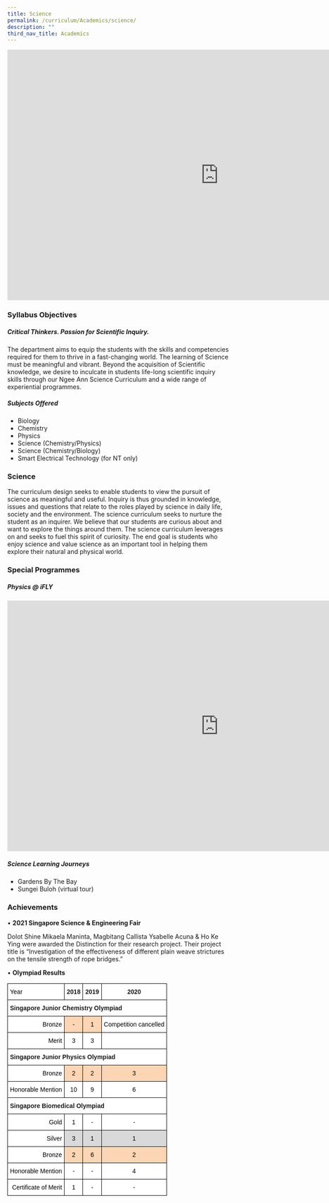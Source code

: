 ```yaml
---
title: Science
permalink: /curriculum/Academics/science/
description: ""
third_nav_title: Academics
---
```

<iframe allowfullscreen="true" height="569" width="960" frameborder="0" src="https://docs.google.com/presentation/d/1kzk7oASGsOJLrd6ilnKZ_GZ96wCK0qUC8L7sdc2wZqU/embed?start=true&amp;loop=true&amp;delayms=3000"></iframe>

### Syllabus Objectives

##### Critical Thinkers. Passion for Scientific Inquiry.

The department aims to equip the students with the skills and competencies required for them to thrive in a fast-changing world. The learning of Science must be meaningful and vibrant. Beyond the acquisition of Scientific knowledge, we desire to inculcate in students life-long scientific inquiry skills through our Ngee Ann Science Curriculum and a wide range of experiential programmes.&nbsp;

  

##### Subjects Offered

*   Biology
*   Chemistry&nbsp;
*   Physics
*   Science (Chemistry/Physics)
*   Science (Chemistry/Biology)
*   Smart Electrical Technology (for NT only)

### Science

The curriculum design seeks to enable students to view the pursuit of science as meaningful and useful. Inquiry is thus grounded in knowledge, issues and questions that&nbsp;relate to the roles played by science in daily life, society and the environment. The science curriculum seeks to nurture the student as an inquirer. We believe that our students are curious about and want to explore the things around them. The science curriculum leverages on and seeks to fuel this spirit of curiosity. The end goal is students who enjoy science and value science as an important tool in helping them explore their natural and physical world.&nbsp;  

### Special Programmes

##### Physics @ iFLY

<iframe allowfullscreen="true" height="569" width="960" frameborder="0" src="https://docs.google.com/presentation/d/1MSzuy05WQTJpu4i-b_8kLlwqYHMeuscBLIsEvOUf-lE/embed?start=true&amp;loop=true&amp;delayms=3000"></iframe>

##### Science Learning Journeys

- Gardens By The Bay
- Sungei Buloh (virtual tour)

  

### Achievements


• **2021 Singapore Science &amp; Engineering Fair**&nbsp;

Dolot Shine Mikaela Maninta, Magbitang Callista Ysabelle Acuna &amp; Ho Ke Ying were awarded the Distinction for their research project. Their project title is “Investigation of the effectiveness of different plain weave strictures on the tensile strength of rope bridges.”

• **Olympiad Results**

<style type="text/css">
.tg  {border-collapse:collapse;border-spacing:0;}
.tg td{border-color:black;border-style:solid;border-width:1px;font-family:Arial, sans-serif;font-size:14px;
  overflow:hidden;padding:10px 5px;word-break:normal;}
.tg th{border-color:black;border-style:solid;border-width:1px;font-family:Arial, sans-serif;font-size:14px;
  font-weight:normal;overflow:hidden;padding:10px 5px;word-break:normal;}
.tg .tg-eelb{background-color:#FFF;text-align:right;vertical-align:top}
.tg .tg-ktyi{background-color:#FFF;text-align:left;vertical-align:top}
.tg .tg-9hzb{background-color:#FFF;font-weight:bold;text-align:center;vertical-align:top}
.tg .tg-dgl5{background-color:#FFF;font-weight:bold;text-align:left;vertical-align:top}
.tg .tg-ovq2{background-color:#FCD5B4;text-align:center;vertical-align:top}
.tg .tg-7yig{background-color:#FFF;text-align:center;vertical-align:top}
.tg .tg-kcps{background-color:#FFF;text-align:left;vertical-align:bottom}
.tg .tg-2m49{background-color:#D9D9D9;text-align:center;vertical-align:top}
</style>
<table class="tg">
<thead>
  <tr>
    <th class="tg-ktyi"><span style="color:#000">Year</span></th>
    <th class="tg-9hzb">2018</th>
    <th class="tg-9hzb">2019</th>
    <th class="tg-9hzb">2020 </th>
  </tr>
</thead>
<tbody>
  <tr>
    <td colspan="4" class="tg-dgl5">Singapore Junior Chemistry Olympiad</td>
  </tr>
  <tr>
    <td class="tg-eelb"><span style="color:#000">Bronze</span></td>
    <td class="tg-ovq2"><span style="color:#000">-</span></td>
    <td class="tg-ovq2"><span style="color:#000">1</span></td>
    <td class="tg-7yig"><span style="color:#000">Competition cancelled</span></td>
  </tr>
  <tr>
    <td class="tg-eelb"><span style="color:#000">Merit</span></td>
    <td class="tg-7yig"><span style="color:#000">3</span></td>
    <td class="tg-7yig"><span style="color:#000">3</span></td>
    <td class="tg-kcps"></td>
  </tr>
  <tr>
    <td colspan="4" class="tg-dgl5">Singapore Junior Physics Olympiad </td>
  </tr>
  <tr>
    <td class="tg-eelb"><span style="color:#000">Bronze</span></td>
    <td class="tg-ovq2"><span style="color:#000">2</span></td>
    <td class="tg-ovq2"><span style="color:#000">2</span></td>
    <td class="tg-ovq2"><span style="color:#000">3</span></td>
  </tr>
  <tr>
    <td class="tg-eelb"><span style="color:#000">Honorable Mention</span></td>
    <td class="tg-7yig"><span style="color:#000">10</span></td>
    <td class="tg-7yig"><span style="color:#000">9</span></td>
    <td class="tg-7yig"><span style="color:#000">6</span></td>
  </tr>
  <tr>
    <td colspan="4" class="tg-dgl5">Singapore Biomedical Olympiad </td>
  </tr>
  <tr>
    <td class="tg-eelb"><span style="color:#000">Gold</span></td>
    <td class="tg-7yig"><span style="color:#000">1</span></td>
    <td class="tg-7yig"><span style="color:#000">- </span></td>
    <td class="tg-7yig"><span style="color:#000">- </span></td>
  </tr>
  <tr>
    <td class="tg-eelb"><span style="color:#000">Silver</span></td>
    <td class="tg-2m49"><span style="color:#000">3</span></td>
    <td class="tg-2m49"><span style="color:#000">1</span></td>
    <td class="tg-2m49"><span style="color:#000">1</span></td>
  </tr>
  <tr>
    <td class="tg-eelb"><span style="color:#000">Bronze</span></td>
    <td class="tg-ovq2"><span style="color:#000">2</span></td>
    <td class="tg-ovq2"><span style="color:#000">6</span></td>
    <td class="tg-ovq2"><span style="color:#000">2</span></td>
  </tr>
  <tr>
    <td class="tg-eelb"><span style="color:#000">Honorable Mention</span></td>
    <td class="tg-7yig"><span style="color:#000">-</span></td>
    <td class="tg-7yig"><span style="color:#000">-</span></td>
    <td class="tg-7yig"><span style="color:#000">4</span></td>
  </tr>
  <tr>
    <td class="tg-eelb"><span style="color:#000">Certificate of Merit</span></td>
    <td class="tg-7yig"><span style="color:#000">1</span></td>
    <td class="tg-7yig"><span style="color:#000"> -</span></td>
    <td class="tg-7yig"><span style="color:#000"> -</span></td>
  </tr>
</tbody>
</table>